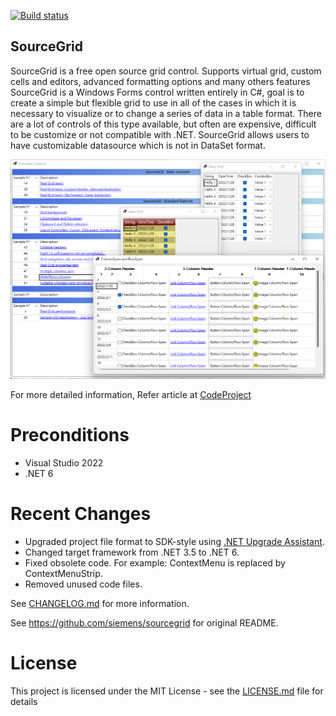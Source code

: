 [![Build status](https://ci.appveyor.com/api/projects/status/19e7evu87w8uhr74?svg=true)](https://ci.appveyor.com/project/huanlin/SourceGrid)
## SourceGrid

SourceGrid is a free open source grid control. Supports virtual grid, custom cells and editors, advanced formatting options and many others features
SourceGrid is a Windows Forms control written entirely in C#, goal is to create a simple but flexible grid to use in all of the cases in which it is necessary to visualize or to change a series of data in a table format. There are a lot of controls of this type available, but often are expensive, difficult to be customize or not compatible with .NET. SourceGrid allows users to have customizable datasource which is not in DataSet format.

![Overview Image](/img/SourceGrid_Overview.png)

For more detailed information, Refer article at [CodeProject](https://www.codeproject.com/Articles/3531/SourceGrid-Open-Source-C-Grid-Control)

# Preconditions

- Visual Studio 2022
- .NET 6

# Recent Changes

- Upgraded project file format to SDK-style using [.NET Upgrade Assistant](https://docs.microsoft.com/en-us/dotnet/core/porting/upgrade-assistant-overview).
- Changed target framework from .NET 3.5 to .NET 6.
- Fixed obsolete code. For example: ContextMenu is replaced by ContextMenuStrip.
- Removed unused code files.

See [CHANGELOG.md](CHANGELOG.md) for more information.

See https://github.com/siemens/sourcegrid for original README.

# License
This project is licensed under the MIT License - see the [LICENSE.md](https://github.com/siemens/sourcegrid/blob/master/LICENSE) file for details 


